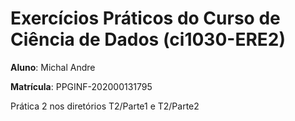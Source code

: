 # Exercícios Práticos do Curso de Ciência de Dados (ci1030-ERE2)
**Aluno**: Michal Andre

**Matrícula**: PPGINF-202000131795

Prática 2 nos diretórios T2/Parte1 e T2/Parte2
